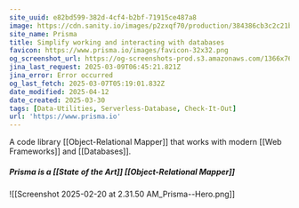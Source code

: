 ```yaml
---
site_uuid: e82bd599-382d-4cf4-b2bf-71915ce487a8
image: https://cdn.sanity.io/images/p2zxqf70/production/384386cb3c2c21b3ad27c6b6758547fe18b08ac1-1200x630.png
site_name: Prisma
title: Simplify working and interacting with databases
favicon: https://www.prisma.io/images/favicon-32x32.png
og_screenshot_url: https://og-screenshots-prod.s3.amazonaws.com/1366x768/80/false/21eb8d2b8a560f67e14af1a9c4078967a03840fc96a86c2830ce946376c912ee.jpeg
jina_last_request: 2025-03-09T06:45:21.821Z
jina_error: Error occurred
og_last_fetch: 2025-03-07T05:19:01.832Z
date_modified: 2025-04-12
date_created: 2025-03-30
tags: [Data-Utilities, Serverless-Database, Check-It-Out]
url: 'https://www.prisma.io'
---
```












A code library [[Object-Relational Mapper]] that works with modern [[Web Frameworks]] and [[Databases]].

##### Prisma is a [[State of the Art]] [[Object-Relational Mapper]]
![[Screenshot 2025-02-20 at 2.31.50 AM_Prisma--Hero.png]]
